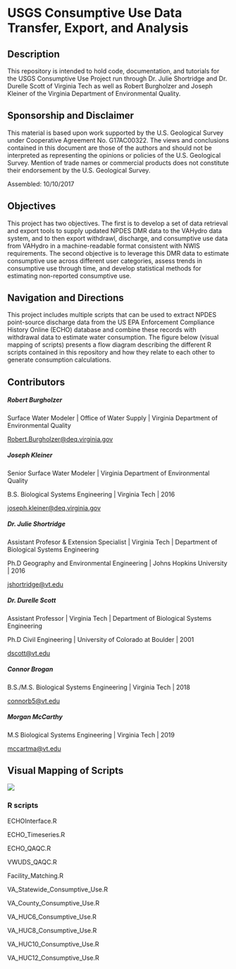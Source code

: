 # USGS Consumptive Use Data Transfer, Export, and Analysis

## Description
This repository is intended to hold code, documentation, and tutorials for the USGS Consumptive Use Project run through Dr. Julie Shortridge and Dr. Durelle Scott of Virginia Tech as well as Robert Burgholzer and Joseph Kleiner of the Virginia Department of Environmental Quality.

## Sponsorship and Disclaimer

This material is based upon work supported by the U.S. Geological Survey under Cooperative Agreement No. G17AC00322. The views and conclusions contained in this document are those of the authors and should not be interpreted as representing the opinions or policies of the U.S. Geological Survey. Mention of trade names or commercial products does not constitute their endorsement by the U.S. Geological Survey.

Assembled: 10/10/2017

## Objectives
This project has two objectives. The first is to develop a set of data retrieval and export tools to supply updated NPDES DMR data to the VAHydro data system, and to then export withdrawl, discharge, and consumptive use data from VAHydro in a machine-readable format consistent with NWIS requirements. The second objective is to leverage this DMR data to estimate consumptive use across different user categories, assess trends in consumptive use through time, and develop statistical methods for estimating non-reported consumptive use.  

## Navigation and Directions
This project includes multiple scripts that can be used to extract NPDES point-source discharge data from the US EPA Enforcement Compliance History Online (ECHO) database and combine these records with withdrawal data to estimate water consumption. The figure below (visual mapping of scripts) presents a flow diagram describing the different R scripts contained in this repository and how they relate to each other to generate consumption calculations. 

## Contributors

##### Robert Burgholzer

Surface Water Modeler | Office of Water Supply | Virginia Department of Environmental Quality

<Robert.Burgholzer@deq.virginia.gov>
    
##### Joseph Kleiner

Senior Surface Water Modeler | Virginia Department of Environmental Quality

B.S. Biological Systems Engineering | Virginia Tech | 2016

<joseph.kleiner@deq.virginia.gov>

##### Dr. Julie Shortridge

Assistant Profesor & Extension Specialist | Virginia Tech | Department of Biological Systems Engineering

Ph.D Geography and Environmental Engineering | Johns Hopkins University | 2016

<jshortridge@vt.edu>
    
##### Dr. Durelle Scott
Assistant Professor | Virginia Tech | Department of Biological Systems Engineering

Ph.D Civil Engineering | University of Colorado at Boulder | 2001

<dscott@vt.edu>

##### Connor Brogan
B.S./M.S. Biological Systems Engineering | Virginia Tech | 2018

<connorb5@vt.edu>

##### Morgan McCarthy
M.S Biological Systems Engineering | Virginia Tech | 2019

<mccartma@vt.edu>

## Visual Mapping of Scripts

![](https://github.com/mccartma/USGS_Consumptive_Use/blob/master/Script_Mapping/Morgan%20Code%20Flow%20Chart.jpg)

### R scripts
ECHOInterface.R 

ECHO_Timeseries.R

ECHO_QAQC.R

VWUDS_QAQC.R

Facility_Matching.R

VA_Statewide_Consumptive_Use.R

VA_County_Consumptive_Use.R

VA_HUC6_Consumptive_Use.R

VA_HUC8_Consumptive_Use.R

VA_HUC10_Consumptive_Use.R

VA_HUC12_Consumptive_Use.R



 

